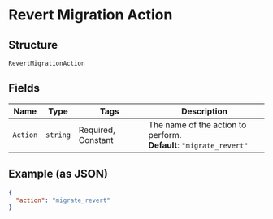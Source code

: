 
# Revert Migration Action

## Structure

`RevertMigrationAction`

## Fields

| Name | Type | Tags | Description |
|  --- | --- | --- | --- |
| `Action` | `string` | Required, Constant | The name of the action to perform.<br>**Default**: `"migrate_revert"` |

## Example (as JSON)

```json
{
  "action": "migrate_revert"
}
```

